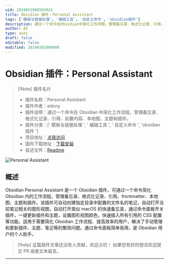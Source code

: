 ```yaml
---
uid: 2024052908503924
title: Obsidian 插件：Personal Assistant
tags: ['模板与链接处理', '编辑工具', '自定义命令', 'obsidian插件']
description: 通过一个命令在Obsidian中简化工作流程，管理备忘录、格式化记录、引用、前置内容、本地图、主题和插件。
author: AI
type: auto
draft: false
editable: false
modified: 20240101000000
---
```


# Obsidian 插件：Personal Assistant

> [!Note] 插件名片
> - 插件名称：Personal Assistant
> - 插件作者：edony
> - 插件说明：通过一个命令在 Obsidian 中简化工作流程，管理备忘录、格式化记录、引用、前置内容、本地图、主题和插件。
> - 插件分类：[' 模板与链接处理 ', ' 编辑工具 ', ' 自定义命令 ', 'obsidian 插件 ']
> - 项目地址：[点我访问](https://github.com/edonyzpc/personal-assistant)
> - 国内下载地址：[下载安装](https://pkmer.cn/products/plugin/pluginMarket/?personal-assistant)
> - 自述文件：[Readme](https://ghproxy.net/https://raw.githubusercontent.com/edonyzpc/personal-assistant/master/README.md)

![Personal Assistant](https://cdn.pkmer.cn/covers/personal-assistant.png!pkmer)

## 概述

Obsidian Personal Assistant 是一个 Obsidian 插件，可通过一个命令简化 Obsidian 内的工作流程，管理备忘录、格式化记录、引用、frontmatter、本地图、主题和插件。该插件可自动创建指定目录中配置的文件名的笔记，自动打开当前笔记相关的图形视图，自动打开类似 macOS 的快速备忘录，通过命令面板开关插件，一键更新插件和主题，设置图形视图颜色，快速插入所有引用的 CSS 配置等功能。适用于需要简化 Obsidian 工作流程、提高效率的用户，解决了手动管理和更新插件、主题、笔记等的繁琐问题。通过命令面板简单易用，是 Obsidian 用户的个人助手。

> [!help]
> 这篇插件文章还没有人贡献，欢迎占坑！
> 如果您有好的想法欢迎提交 PR 或者文末留言。

---



